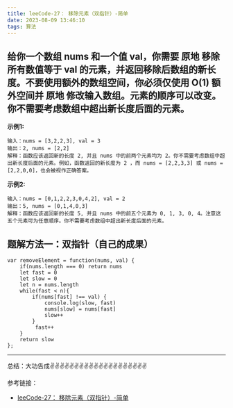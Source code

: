 ```yaml
---
title: leeCode-27： 移除元素（双指针）-简单
date: 2023-08-09 13:46:10
tags: 算法
---
```



<meta name="referrer" content="no-referrer"/>


## 给你一个数组 nums 和一个值 val，你需要 原地 移除所有数值等于 val 的元素，并返回移除后数组的新长度。不要使用额外的数组空间，你必须仅使用 O(1) 额外空间并 原地 修改输入数组。元素的顺序可以改变。你不需要考虑数组中超出新长度后面的元素。

**示例1:**
```
输入：nums = [3,2,2,3], val = 3
输出：2, nums = [2,2]
解释：函数应该返回新的长度 2, 并且 nums 中的前两个元素均为 2。你不需要考虑数组中超出新长度后面的元素。例如，函数返回的新长度为 2 ，而 nums = [2,2,3,3] 或 nums = [2,2,0,0]，也会被视作正确答案。
```

**示例2:**

```
输入：nums = [0,1,2,2,3,0,4,2], val = 2
输出：5, nums = [0,1,4,0,3]
解释：函数应该返回新的长度 5, 并且 nums 中的前五个元素为 0, 1, 3, 0, 4。注意这五个元素可为任意顺序。你不需要考虑数组中超出新长度后面的元素。
```

## 题解方法一：双指针（自己的成果）
```
var removeElement = function(nums, val) {
    if(nums.length === 0) return nums
    let fast = 0
    let slow = 0
    let n = nums.length
    while(fast < n){
        if(nums[fast] !== val) {
            console.log(slow, fast)
            nums[slow] = nums[fast]
            slow++
        }
         fast++
    }
    return slow
};
```

 ---
总结：大功告成✌️✌️✌️✌️✌️✌️✌️✌️✌️✌️✌️✌️✌️✌️✌️✌️✌️✌️✌️✌️

参考链接：
* [leeCode-27： 移除元素（双指针）-简单](https://leetcode.cn/problems/remove-element/description/)
